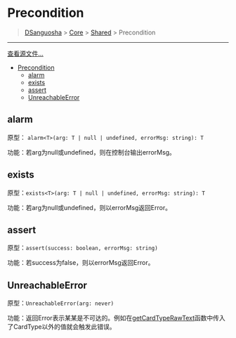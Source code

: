 # Precondition

> [DSanguosha](../../index.md) > [Core](../core-index.md) > [Shared](./shared-index.md) > Precondition

___

[查看源文件...](../../src/core/shares/libs/precondition/precondition.ts)

- [Precondition](#precondition)
  - [alarm](#alarm)
  - [exists](#exists)
  - [assert](#assert)
  - [UnreachableError](#unreachableerror)

## alarm

  原型： `alarm<T>(arg: T | null | undefined, errorMsg: string): T`

  功能：若arg为null或undefined，则在控制台输出errorMsg。

## exists

  原型：`exists<T>(arg: T | null | undefined, errorMsg: string): T`

  功能：若arg为null或undefined，则以errorMsg返回Error。

## assert

  原型：`assert(success: boolean, errorMsg: string)`

  功能：若success为false，则以errorMsg返回Error。

## UnreachableError

  原型：`UnreachableError(arg: never)`

  功能：返回Error表示某某是不可达的。例如在[getCardTypeRawText](#getcardtyperawtext)函数中传入了CardType以外的值就会触发此错误。
